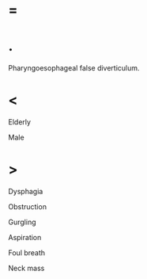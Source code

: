 # =

# .

Pharyngoesophageal false diverticulum.

# <

Elderly

Male

# >

Dysphagia

Obstruction

Gurgling

Aspiration

Foul breath

Neck mass
